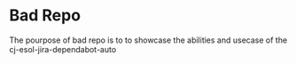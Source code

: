 # Bad Repo

The pourpose of bad repo is to to showcase the abilities and usecase of the cj-esol-jira-dependabot-auto
